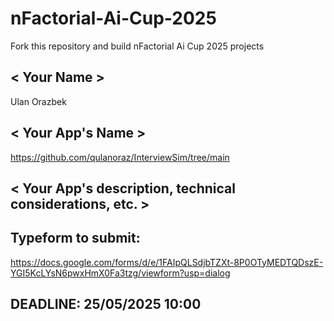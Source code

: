 # nFactorial-Ai-Cup-2025
Fork this repository and build nFactorial Ai Cup 2025 projects 

## < Your Name >
Ulan Orazbek
## < Your App's Name >
https://github.com/qulanoraz/InterviewSim/tree/main
## < Your App's description, technical considerations, etc. >


## Typeform to submit:
https://docs.google.com/forms/d/e/1FAIpQLSdjbTZXt-8P0OTyMEDTQDszE-YGI5KcLYsN6pwxHmX0Fa3tzg/viewform?usp=dialog

## DEADLINE: 25/05/2025 10:00
